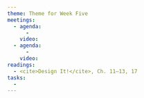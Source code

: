 ```yaml
---
theme: Theme for Week Five
meetings:
  - agenda:
      -
    video:
  - agenda:
      -
    video:
readings:
  - <cite>Design It!</cite>, Ch. 11–13, 17
tasks:
  - 
---
```

